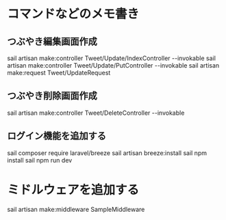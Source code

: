 # コマンドなどのメモ書き

## つぶやき編集画面作成

sail artisan make:controller Tweet/Update/IndexController --invokable
sail artisan make:controller Tweet/Update/PutController --invokable
sail artisan make:request Tweet/UpdateRequest

## つぶやき削除画面作成

sail artisan make:controller Tweet/DeleteController --invokable

## ログイン機能を追加する

sail composer require laravel/breeze
sail artisan breeze:install
sail npm install
sail npm run dev

# ミドルウェアを追加する

sail artisan make:middleware SampleMiddleware